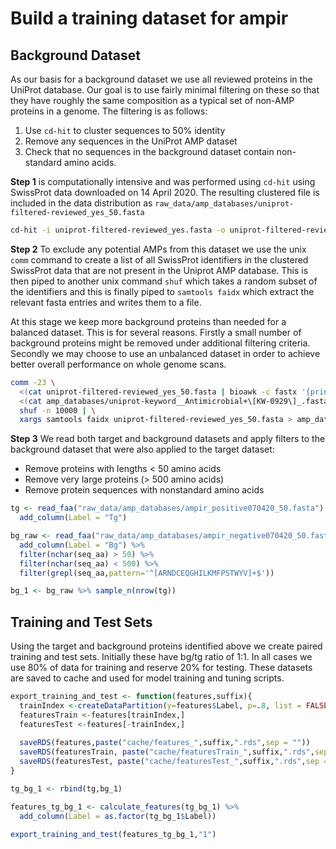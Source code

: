 Build a training dataset for ampir
================

## Background Dataset

As our basis for a background dataset we use all reviewed proteins in
the UniProt database. Our goal is to use fairly minimal filtering on
these so that they have roughly the same composition as a typical set of
non-AMP proteins in a genome. The filtering is as follows:

1.  Use `cd-hit` to cluster sequences to 50% identity
2.  Remove any sequences in the UniProt AMP dataset
3.  Check that no sequences in the background dataset contain
    non-standard amino acids.

**Step 1** is computationally intensive and was performed using `cd-hit`
using SwissProt data downloaded on 14 April 2020. The resulting
clustered file is included in the data distribution as
`raw_data/amp_databases/uniprot-filtered-reviewed_yes_50.fasta`

``` bash
cd-hit -i uniprot-filtered-reviewed_yes.fasta -o uniprot-filtered-reviewed_yes_50.fasta -c 0.50  -n 3 -T 32 -M 300000
```

**Step 2** To exclude any potential AMPs from this dataset we use the
unix `comm` command to create a list of all SwissProt identifiers in the
clustered SwissProt data that are not present in the Uniprot AMP
database. This is then piped to another unix command `shuf` which takes
a random subset of the identifiers and this is finally piped to
`samtools faidx` which extract the relevant fasta entries and writes
them to a file.

At this stage we keep more background proteins than needed for a
balanced dataset. This is for several reasons. Firstly a small number of
background proteins might be removed under additional filtering
criteria. Secondly we may choose to use an unbalanced dataset in order
to achieve better overall performance on whole genome scans.

``` bash
comm -23 \
  <(cat uniprot-filtered-reviewed_yes_50.fasta | bioawk -c fastx '{print $name}' | sort) \
  <(cat amp_databases/uniprot-keyword__Antimicrobial+\[KW-0929\]_.fasta | bioawk -c fastx '{print $name}' | sort) | \
  shuf -n 10000 | \
  xargs samtools faidx uniprot-filtered-reviewed_yes_50.fasta > amp_databases/ampir_negative070420_50.fasta
```

**Step 3** We read both target and background datasets and apply filters
to the background dataset that were also applied to the target dataset:

  - Remove proteins with lengths \< 50 amino acids
  - Remove very large proteins (\> 500 amino acids)
  - Remove protein sequences with nonstandard amino
acids

<!-- end list -->

``` r
tg <- read_faa("raw_data/amp_databases/ampir_positive070420_50.fasta") %>%
  add_column(Label = "Tg")

bg_raw <- read_faa("raw_data/amp_databases/ampir_negative070420_50.fasta") %>%
  add_column(Label = "Bg") %>% 
  filter(nchar(seq_aa) > 50) %>%
  filter(nchar(seq_aa) < 500) %>%
  filter(grepl(seq_aa,pattern='^[ARNDCEQGHILKMFPSTWYV]+$'))

bg_1 <- bg_raw %>% sample_n(nrow(tg))
```

## Training and Test Sets

Using the target and background proteins identified above we create
paired training and test sets. Initially these have bg/tg ratio of 1:1.
In all cases we use 80% of data for training and reserve 20% for
testing. These datasets are saved to cache and used for model training
and tuning scripts.

``` r
export_training_and_test <- function(features,suffix){
  trainIndex <-createDataPartition(y=features$Label, p=.8, list = FALSE)
  featuresTrain <-features[trainIndex,]
  featuresTest <-features[-trainIndex,]
  
  saveRDS(features,paste("cache/features_",suffix,".rds",sep = ""))
  saveRDS(featuresTrain, paste("cache/featuresTrain_",suffix,".rds",sep = ""))
  saveRDS(featuresTest, paste("cache/featuresTest_",suffix,".rds",sep = ""))
}

tg_bg_1 <- rbind(tg,bg_1)

features_tg_bg_1 <- calculate_features(tg_bg_1) %>% 
  add_column(Label = as.factor(tg_bg_1$Label))

export_training_and_test(features_tg_bg_1,"1")
```
